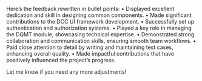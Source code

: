 Here’s the feedback rewritten in bullet points:
	•	Displayed excellent dedication and skill in designing common components.
	•	Made significant contributions to the DCC UI framework development.
	•	Successfully set up authentication and authorization systems.
	•	Played a key role in managing the DQMT module, showcasing technical expertise.
	•	Demonstrated strong collaboration and communication skills, ensuring smooth team workflows.
	•	Paid close attention to detail by writing and maintaining test cases, enhancing overall quality.
	•	Made impactful contributions that have positively influenced the project’s progress.

Let me know if you need any more adjustments!